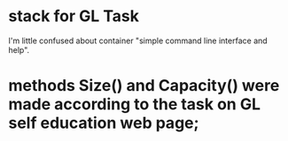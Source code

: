 # stack for GL Task
I'm little confused about container "simple command line interface and help".
# methods Size() and Capacity() were made according to the task on GL self education web page;
